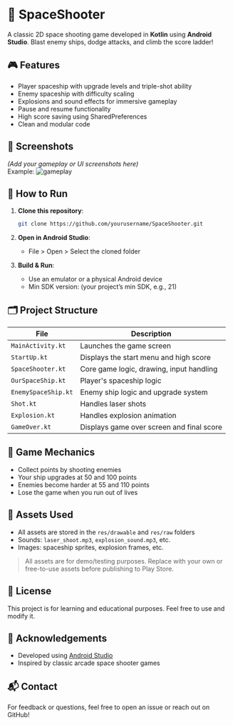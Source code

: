 # 🚀 SpaceShooter

A classic 2D space shooting game developed in **Kotlin** using **Android Studio**. Blast enemy ships, dodge attacks, and climb the score ladder!

## 🎮 Features

- Player spaceship with upgrade levels and triple-shot ability
- Enemy spaceship with difficulty scaling
- Explosions and sound effects for immersive gameplay
- Pause and resume functionality
- High score saving using SharedPreferences
- Clean and modular code

## 📸 Screenshots

*(Add your gameplay or UI screenshots here)*  
Example:
![gameplay](https://github.com/user-attachments/assets/f44091bc-8840-4b6a-a5da-37bb9a859153)



## 🔧 How to Run

1. **Clone this repository**:
   ```bash
   git clone https://github.com/yourusername/SpaceShooter.git
   ```

2. **Open in Android Studio**:
   - File > Open > Select the cloned folder

3. **Build & Run**:
   - Use an emulator or a physical Android device
   - Min SDK version: (your project’s min SDK, e.g., 21)

## 🗂️ Project Structure

| File | Description |
|------|-------------|
| `MainActivity.kt` | Launches the game screen |
| `StartUp.kt` | Displays the start menu and high score |
| `SpaceShooter.kt` | Core game logic, drawing, input handling |
| `OurSpaceShip.kt` | Player's spaceship logic |
| `EnemySpaceShip.kt` | Enemy ship logic and upgrade system |
| `Shot.kt` | Handles laser shots |
| `Explosion.kt` | Handles explosion animation |
| `GameOver.kt` | Displays game over screen and final score |

## 🥇 Game Mechanics

- Collect points by shooting enemies
- Your ship upgrades at 50 and 100 points
- Enemies become harder at 55 and 110 points
- Lose the game when you run out of lives

## 📁 Assets Used

- All assets are stored in the `res/drawable` and `res/raw` folders
- Sounds: `laser_shoot.mp3`, `explosion_sound.mp3`, etc.
- Images: spaceship sprites, explosion frames, etc.

> All assets are for demo/testing purposes. Replace with your own or free-to-use assets before publishing to Play Store.

## 📜 License

This project is for learning and educational purposes. Feel free to use and modify it.

## 🙌 Acknowledgements

- Developed using [Android Studio](https://developer.android.com/studio)
- Inspired by classic arcade space shooter games

## 📬 Contact

For feedback or questions, feel free to open an issue or reach out on GitHub!
